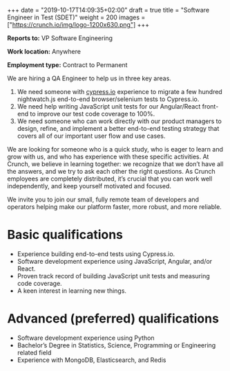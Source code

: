 +++
date = "2019-10-17T14:09:35+02:00"
draft = true
title = "Software Engineer in Test (SDET)"
weight = 200
images = ["https://crunch.io/img/logo-1200x630.png"]
+++

**Reports to:** VP Software Engineering

**Work location:** Anywhere

**Employment type:** Contract to Permanent

We are hiring a QA Engineer to help us in three key areas. 

1. We need someone with [cypress.io](http://cypress.io) experience to migrate a few hundred nightwatch.js end-to-end browser/selenium tests to Cypress.io. 
1. We need help writing JavaScript unit tests for our Angular/React front-end to improve our test code coverage to 100%. 
1. We need someone who can work directly with our product managers to design, refine, and implement a better end-to-end testing strategy that covers all of our important user flow and use cases.

We are looking for someone who is a quick study, who is eager to learn and grow with us, and who has experience with these specific activities. At Crunch, we believe in learning together: we recognize that we don’t have all the answers, and we try to ask each other the right questions. As Crunch employees are completely distributed, it’s crucial that you can work well independently, and keep yourself motivated and focused. 

We invite you to join our small, fully remote team of developers and operators helping make our platform faster, more robust, and more reliable.

# Basic qualifications

- Experience building end-to-end tests using Cypress.io.
- Software development experience using JavaScript, Angular, and/or React.
- Proven track record of building JavaScript unit tests and measuring code coverage.
- A keen interest in learning new things.

# Advanced (preferred) qualifications

- Software development experience using Python
- Bachelor’s Degree in Statistics, Science, Programming or Engineering related field
- Experience with MongoDB, Elasticsearch, and Redis
